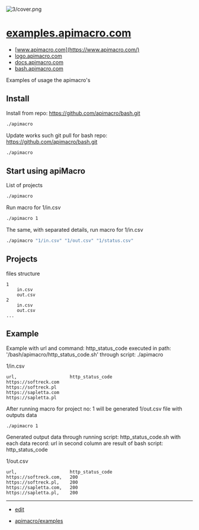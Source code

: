 ![3/cover.png](http://logo.apimacro.com/3/cover.png)

# [examples.apimacro.com](https://examples.apimacro.com/)

+ [www.apimacro.com](https://www.apimacro.com/)
+ [logo.apimacro.com](https://logo.apimacro.com/)
+ [docs.apimacro.com](https://examples.apimacro.com/)
+ [bash.apimacro.com](https://bash.apimacro.com/)


Examples of usage the apimacro's

## Install

Install from repo: https://github.com/apimacro/bash.git
```bash
./apimacro
```
Update works such git pull for bash repo: https://github.com/apimacro/bash.git
```bash
./apimacro
```

## Start using apiMacro 

List of projects
```bash
./apimacro
```

Run macro for 1/in.csv
```bash
./apimacro 1
```

The same, with separated details, run macro for 1/in.csv
```bash
./apimacro "1/in.csv" "1/out.csv" "1/status.csv"
```

## Projects

files structure
```
1
    in.csv
    out.csv
2
    in.csv
    out.csv
...        
```

## Example

Example with url and command: http_status_code
executed in path: '/bash/apimacro/http_status_code.sh' 
through script: ./apimacro 

1/in.csv
```csv
url,                    http_status_code
https://softreck.com
https://softreck.pl
https://sapletta.com
https://sapletta.pl
```


After running macro for project no: 1
will be generated 1/out.csv file with outputs data
```bash
./apimacro 1
```


Generated output data through running script: http_status_code.sh with each data record: url
in second column are result of bash script: http_status_code

1/out.csv
```csv
url,                    http_status_code
https://softreck.com,   200
https://softreck.pl,    200
https://sapletta.com,   200
https://sapletta.pl,    200
```


---

+ [edit](https://github.com/apimacro/examples/edit/main/README.md)

+ [apimacro/examples](https://github.com/apimacro/examples)
